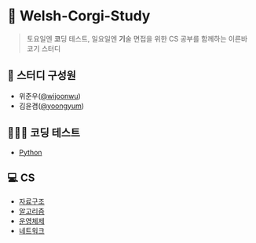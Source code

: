# 🐶 Welsh-Corgi-Study
> 토요일엔 **코**딩 테스트, 일요일엔 **기**술 면접을 위한 CS 공부를 함께하는 이른바 코기 스터디

## 💁 스터디 구성원
- 위준우([@wijoonwu](https://github.com/wijoonwu))
- 김윤겸([@yoongyum](https://github.com/yoongyum))

## 👩🏻‍💻 코딩 테스트
- [Python](https://github.com/wijoonwu/Welsh-Corgi-Study/tree/main/coding-test/python)


## 💻 CS
- [자료구조]()
- [알고리즘]()
- [운영체제]()
- [네트워크]()
